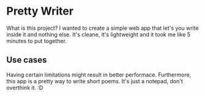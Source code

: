 # Pretty Writer
What is this project? I wanted to create a simple web app that let's you write inside it and nothing else. It's cleane, it's lightweight and it took me like 5 minutes to put together.

## Use cases
Having certain limitations might result in better performace. Furthermore, this app is a pretty way to write short poems. 
It's just a notepad, don't overthink it. :D